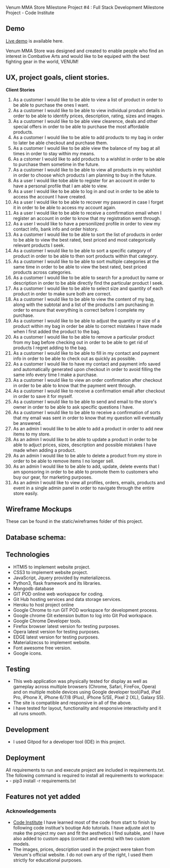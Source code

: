 Venum MMA Store
Milestone Project #4 : Full Stack Development Milestone Project  - Code Institute 

## Demo
[Live demo](https://venum-mma-store.herokuapp.com/) is available here.

Venum MMA Store was designed and created to enable people who find an interest in Combative Arts and would like to be equiped with the best fighting gear in the world, VENUM!

## UX, project goals, client stories.


**Client Stories**

1. As a customer I would like to be able to view a list of product in order to be able to purchase the ones I want.
2. As a customer I would like to be able to view individual product details in order to be able to identify prices, description, rating, sizes and images.
3. As a customer I would like to be able view clearence, deals and other special offers in order to be able to purchase the most affordable products.
4. As a customer I would like to be able to add products to my bag in order to later be able checkout and purchase them.
5. As a customer I would like to be able view the balance of my bag at all times in order to stay within my means.
6. As a cstomer I would like to add products to a wishlist in order to be able to purchase them sometime in the future.
7. As a customer I would like to be able to view all products in my wishlist in order to choose which products I am planning to buy in the future.
8. As a user I would like tobe able to register for an account in order to have a personal profile that I am able to view.
9. As a user I would like to be able to log in and out in order to be able to access the account I have created.
10. As a user I would like to be able to recover my password in case I forget it in order to be able to access my account again.
11. As a user I would like to be able to receive a comfirmation email when I register an account in order to know that my registration went through.
12. As a user I would like to have a personilized profile in order to view my contact info, bank info and order history.
13. As a customer I would like to be able to sort the list of products in order to be able to view the best rated, best priced and most categorically relevant products I seek.
14. As a customer I would like to be able to sort a specific category of product in order to be able to then sort products within that category.
15. As a customer I would like to be able to sort multiple categories at the same time in order to be able to view the best rated, best priced products across categories.
16. As a customer I would like to be able to search for a product by name or description in order to be able directly find the particular product I seek.
17. As a customer I would like to be able to select size and quantity of each product in order to make sure both are correct.
18. As a customer I would like to be able to view the content of my bag, along with the subtotal and a list of the products I am purchasing in order to ensure that everything is correct before I complete my purchase.
19. As a customer I would like to be able to adjust the quantity or size of a product within my bag in order be able to correct mistakes I have made when I first added the product to the bag.
20. As a customer I would like to be able to remove a particular product from my bag before checking out in order to be able to get rid of products I regret adding to the bag.
21. As a customer I would like to be able to fill in my contact and payment info in order to be able to check out as quickly as possible.
22. As a customer I would like to have my contact and payment info saved and automatically generated upon checkout in order to avoid filling the same info every time I make a purchase.
23. As a customer I would like to view an order confirmation after checkout in order to be able to know that the payment went through.
24. As a customer I would like to receive a confirmation email after checkout in order to save it for myself.
25. As a customer I would like to be able to send and email to the store's owner in order to be able to ask specific questions I have.
26. As a customer I would like to be able to receive a confirmation of sorts that my email was sent in order to know that my question will eventually be answered.
27. As an admin I would like to be able to add a product in order to add new items to my store.
28. As an admin I would like to be able to update a product in order to be able to adjuct prices, sizes, description and possible mistakes I have made when adding a product.
29. As an admin I would like to be able to delete a product from my store in order to be able to remove items I no longer sell.
30. As an admin I would like to be able to add, update, delete events that I am sponsoring in order to be able to promote them to customers who buy our gear, for marketing purposes.
26. As an admin I would like to view all profiles, orders, emails, products and event in a single admin panel in order to navigate through the entire store easily.


 ## Wireframe Mockups
 
 These can be found in the static/wireframes folder of this project.
 
 ## Database schema:

## Technologies
- HTMI5 to implement website project.
- CSS3 to implement website project.
- JavaScript, Jquery provided by materializecss.
- Python3, flask framework and its libraries.
- Mongodb database
- GIT POD online web workspace for coding.
- Git Hub hosting services and data storage services.
- Heroku to host project online
- Google Chrome to run GIT POD workspace for development process.
- Google chrome Git extension button to log into Git Pod workspace.
- Google Chrome Developer tools.
- Firefox browser latest version for testing purposes.
- Opera latest version for testing purposes.
- EDGE latest version for testing purposes.
- Materializecss to implement website.
- Font awesome free version.
- Google icons.

## Testing

- This web application was physically tested for display as well as gameplay across multiple browsers  (Chrome, Safari, FireFox, Opera) and on multiple mobile devices using Google developer tool(iPad, iPad Pro, iPhone X, iPhone 6/7/8 (Plus), iPhone 5/SE, Pixel 2 (XL), Galaxy S5). 
- The site is compatible and responsive in all of the above.
- I have tested for layout, functionality and responsive interactivity and it all runs smooth.


## Development
- I used Gitpod for a developer tool (IDE) in this project.

## Deployment
All requirements to run and execute project are included in requirements.txt. The following command is required to install all requirements to workspace:
• - pip3 install -r requirements.txt


## Features not yet added


### Acknowledgements
- [Code Institute](https://www.codeinstitute.net/) I have learned most of the code from start to finish by following code institue's boutiqe Ado tutorials. I have adjuste alot to make the project my own and fit the aesthetics I find suitable, and I have also added to custom apps (contact and events) with two custom models.
- The images, prices, description used in the project were taken from Venum's official website. I do not own any of the right, I used them strictly for educational purposes.